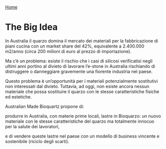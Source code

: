 [Home](README.md)

# The Big Idea

In Australia il quarzo domina il mercato dei materiali per la fabbricazione di piani cucina con un market share del 42%, equivalente a 2.400.000 m2/anno (circa 200 milioni di euro al prezzo di importazione). 

Ma c’è un problema: esiste il rischio che i casi di silicosi verificatisi negli ultimi anni portino al divieto di lavorare l’e-stone in Australia rischiando di distruggere o danneggiare gravemente una fiorente industria nel paese.

Questo problema è un’opportunità per i materiali potenzialmente sostitutivi non interessati dal divieto. Tuttavia, ad oggi, non esiste ancora nessun materiale che possa sostituire il quarzo con le stesse caratteristiche fisiche ed estetiche.

Australian Made Bioquartz propone di:

produrre in Australia, con materie prime locali, lastre in Bioquarzo: un nuovo materiale con le stesse caratteristiche del quarzo ma totalmente innocuo per la salute dei lavoratori, 

e di vendere queste lastre nel paese con un modello di business vincente e sostenibile (riciclo degli scarti).


